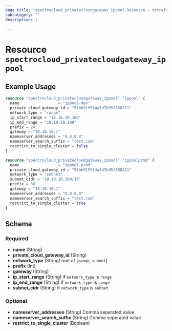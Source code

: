 ```yaml
---
page_title: "spectrocloud_privatecloudgateway_ippool Resource - terraform-provider-spectrocloud"
subcategory: ""
description: |-
  
---
```


# Resource `spectrocloud_privatecloudgateway_ippool`



## Example Usage

```terraform
resource "spectrocloud_privatecloudgateway_ippool" "ippool" {
  name                 = "ippool-dev"
  private_cloud_gateway_id = "5fbb9195f4a3d7b95f888211"
  network_type = "range"
  ip_start_range = "10.10.10.100"
  ip_end_range = "10.10.10.199"
  prefix = 24
  gateway = "10.10.10.1"
  nameserver_addresses = "8.8.8.8"
  nameserver_search_suffix = "test.com"
  restrict_to_single_cluster = false
}

resource "spectrocloud_privatecloudgateway_ippool" "ippoolprod" {
  name                 = "ippool-prod"
  private_cloud_gateway_id = "5fbb9195f4a3d7b95f888211"
  network_type = "subnet"
  subnet_cidr = "10.10.10.100/16"
  prefix = 30
  gateway = "10.10.10.1"
  nameserver_addresses = "8.8.8.8"
  nameserver_search_suffix = "test.com"
  restrict_to_single_cluster = true
}
```

## Schema

### Required

- **name** (String)
- **private_cloud_gateway_id** (String)
- **network_type** (String) one of [`range`, `subnet`]
- **prefix** (Int)
- **gateway** (String)
- **ip_start_range** (String) if `network_type` is `range`
- **ip_end_range** (String) if `network_type` is `range`
- **subnet_cidr** (String) if `network_type` is `subnet`

### Optional

- **nameserver_addresses** (String) Comma seperated value
- **nameserver_search_suffix** (String) Comma seperated value
- **restrict_to_single_cluster** (Boolean)
